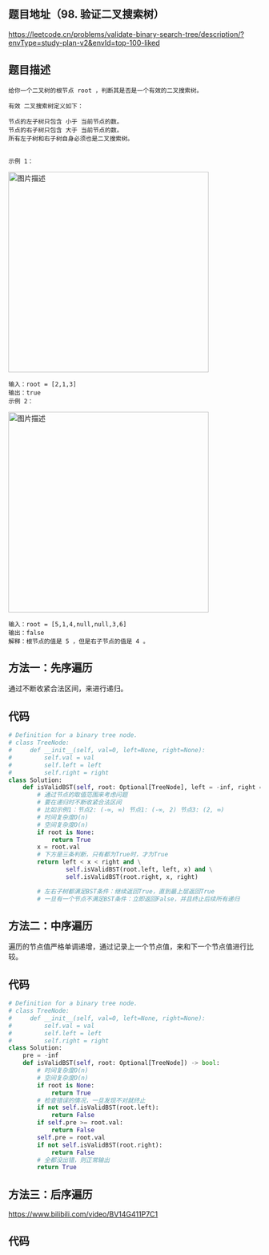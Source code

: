 ## 题目地址（98. 验证二叉搜索树）

https://leetcode.cn/problems/validate-binary-search-tree/description/?envType=study-plan-v2&envId=top-100-liked

## 题目描述


```
给你一个二叉树的根节点 root ，判断其是否是一个有效的二叉搜索树。

有效 二叉搜索树定义如下：

节点的左子树只包含 小于 当前节点的数。
节点的右子树只包含 大于 当前节点的数。
所有左子树和右子树自身必须也是二叉搜索树。
 

示例 1：
```

<p>
  <img src="https://assets.leetcode.com/uploads/2020/12/01/tree1.jpg" alt="图片描述" width="400">
</p>

```
输入：root = [2,1,3]
输出：true
示例 2：
```

<p>
  <img src="https://assets.leetcode.com/uploads/2020/12/01/tree2.jpg" alt="图片描述" width="400">
</p>

```
输入：root = [5,1,4,null,null,3,6]
输出：false
解释：根节点的值是 5 ，但是右子节点的值是 4 。
```

## 方法一：先序遍历

通过不断收紧合法区间，来进行递归。

## 代码

```python
# Definition for a binary tree node.
# class TreeNode:
#     def __init__(self, val=0, left=None, right=None):
#         self.val = val
#         self.left = left
#         self.right = right
class Solution:
    def isValidBST(self, root: Optional[TreeNode], left = -inf, right = inf) -> bool:
        # 通过节点的取值范围来考虑问题
        # 要在递归时不断收紧合法区间
        # 比如示例1：节点2: (-∞, ∞) 节点1: (-∞, 2) 节点3: (2, ∞)
        # 时间复杂度O(n)
        # 空间复杂度O(n)
        if root is None:
            return True
        x = root.val
        # 下方是三条判断，只有都为True时，才为True
        return left < x < right and \
                self.isValidBST(root.left, left, x) and \
                self.isValidBST(root.right, x, right)

        # 左右子树都满足BST条件：继续返回True，直到最上层返回True
        # 一旦有一个节点不满足BST条件：立即返回False，并且终止后续所有递归
```

## 方法二：中序遍历

遍历的节点值严格单调递增，通过记录上一个节点值，来和下一个节点值进行比较。

## 代码

```python
# Definition for a binary tree node.
# class TreeNode:
#     def __init__(self, val=0, left=None, right=None):
#         self.val = val
#         self.left = left
#         self.right = right
class Solution:
    pre = -inf
    def isValidBST(self, root: Optional[TreeNode]) -> bool:
        # 时间复杂度O(n)
        # 空间复杂度O(n)
        if root is None:
            return True
        # 检查错误的情况，一旦发现不对就终止
        if not self.isValidBST(root.left):
            return False
        if self.pre >= root.val:
            return False
        self.pre = root.val
        if not self.isValidBST(root.right):
            return False
        # 全都没出错，则正常输出
        return True
```

## 方法三：后序遍历

https://www.bilibili.com/video/BV14G411P7C1

## 代码

```python

```
